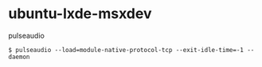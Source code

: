 # ubuntu-lxde-msxdev


pulseaudio 
```
$ pulseaudio --load=module-native-protocol-tcp --exit-idle-time=-1 --daemon
```

